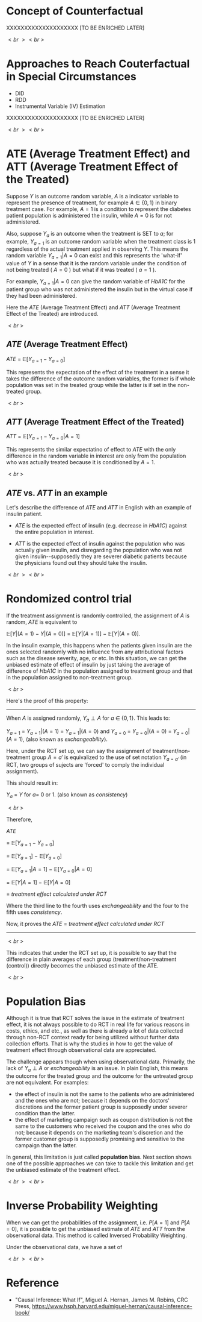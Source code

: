 # Concept of Counterfactual
XXXXXXXXXXXXXXXXXXXX [TO BE ENRICHED LATER] 

$<br \ ><br \ >$

# Approaches to Reach Couterfactual in Special Circumstances
- DID
- RDD
- Instrumental Variable (IV) Estimation

XXXXXXXXXXXXXXXXXXXX [TO BE ENRICHED LATER] 

$<br \ ><br \ >$

# ATE (Average Treatment Effect) and ATT (Average Treatment Effect of the Treated)

Suppose $Y$ is an outcome random variable, $A$ is a indicator variable to represent the presence of treatment, for example $A \in \lbrace 0,1 \rbrace$ in binary treatment case. For example, $A=1$ is a condition to represent the diabetes patient population is administered the insulin, while $A=0$ is for not administered.

Also, suppose $Y_{a}$ is an outcome when the treatment is SET to $a$; for example, $Y_{a=1}$ is an outcome random variable when the treatment class is $1$ regardless of the actual treatment applied in observing $Y$. This means the random variable $Y_{a=1} | A=0$ can exist and this represents the 'what-if' value of $Y$ in a sense that it is the random variable under the condition of not being treated ( $A=0$ ) but what if it was treated ( $a=1$ ).

For example, $Y_{a=1} | A=0$ can give the random variable of *HbA1C* for the patient group who was not administered the insulin but in the virtual case if they had been administered. 

Here the $ATE$ (Average Treatment Effect) and $ATT$ (Average Treatment Effect of the Treated) are introduced.

$<br \ >$

## *ATE* (Average Treatment Effect)

$ATE \ = \ \mathbb{E}[Y_{a=1}-Y_{a=0}]$

This represents the expectation of the effect of the treatment in a sense it takes the difference of the outcome random variables, the former is if whole population was set in the treated group while the latter is if set in the non-treated group.

$<br \ >$

## *ATT* (Average Treatment Effect of the Treated)

$ATT \ = \ \mathbb{E}[Y_{a=1}-Y_{a=0}|A=1]$

This represents the similar expectatino of effect to *ATE* with the only difference in the random variable in interest are only from the population who was actually treated because it is conditioned by $A=1$.

$<br \ >$

## *ATE* vs. *ATT* in an example

Let's describe the difference of *ATE* and *ATT* in English with an example of insulin patient. 

- *ATE* is the expected effect of insulin (e.g. decrease in *HbA1C*) against the entire population in interest.

- *ATT* is the expected effect of insulin against the population who was actually given insulin, and disregarding the population who was not given insulin--supposedly they are severer diabetic patients because the physicians found out they should take the insulin.

$<br \ ><br \ >$

# Rondomized control trial

If the treatment assignment is randomly controlled, the assignment of $A$ is random, *ATE* is equivalent to

$\mathbb{E}[Y|(A=1) \ - \ Y|(A=0)] \ = \ \mathbb{E}[Y|(A=1)] \ - \ \mathbb{E}[Y|(A=0)]$.

In the insulin example, this happens when the patients given insulin are the ones selected randomly with no influence from any attributional factors such as the disease severity, age, or etc. In this situation, we can get the unbiased estimate of effect of insulin by just taking the average of difference of *HbA1C* in the population assigned to treatment group and that in the population assigned to non-treatment group.

$<br \ >$

Here's the proof of this property:

------------------

When $A$ is assigned randomly, $Y_{a} \perp A$ for $a \ \in \ \{0,1\}$. This leads to:

$Y_{a=1} \ = \ Y_{a=1}|(A=1) \ = \ Y_{a=1}|(A=0)$ and $Y_{a=0} \ = \ Y_{a=0}|(A=0) \ = \ Y_{a=0}|(A=1)$, (also known as *exchangeability*).

Here, under the RCT set up, we can say the assignment of treatment/non-treatment group $A=a'$ is equivalized to the use of set notation $Y_{a=a'}$ (in RCT, two groups of sujects are 'forced' to comply the individual assignment).

This should result in:

$Y_{a} \ = \ Y$ for $a=$ 0 or 1. (also known as *consistency*)

$<br \ >$

Therefore,

$ATE$

$= \ \mathbb{E}[Y_{a=1} \ - \ Y_{a=0}]$

$= \ \mathbb{E}[Y_{a=1}] \ - \ \mathbb{E}[Y_{a=0}]$

$= \ \mathbb{E}[Y_{a=1}|A=1] \ - \ \mathbb{E}[Y_{a=0}|A=0]$

$= \ \mathbb{E}[Y|A=1] \ - \ \mathbb{E}[Y|A=0]$

$= \ treatment \ effect \ calculated \ under \ RCT$

Where the third line to the fourth uses *exchangeability* and the four to the fifth uses *consistency*.

Now, it proves the $ATE \ = \ treatment \ effect \ calculated \ under \ RCT$

------------------

$<br \ >$

This indicates that under the RCT set up, it is possible to say that the difference in plain averages of each group (treatment/non-treatment (control)) directly becomes the unbiased estimate of the ATE.

$<br \ >$

# Population Bias

Although it is true that RCT solves the issue in the estimate of treatment effect, it is not always possible to do RCT in real life for various reasons in costs, ethics, and etc., as well as there is already a lot of data collected through non-RCT context ready for being utilized without further data collection efforts. That is why the studies in how to get the value of treatment effect through observational data are appreciated.

The challenge appears though when using observational data. Primarily, the lack of $Y_{a} \perp A$ or *exchangeability* is an issue. In plain English, this means the outcome for the treated group and the outcome for the untreated group are not equivalent. For examples:
- the effect of insulin is not the same to the patients who are administered and the ones who are not; because it depends on the doctors' discretions and the former patient group is supposedly under severer condition than the latter.
- the effect of marketing campaign such as coupon distribution is not the same to the customers who received the coupon and the ones who do not; because it depends on the marketing team's discretion and the former customer group is supposedly promising and sensitive to the campaign than the latter.

In general, this limitation is just called **population bias**. Next section shows one of the possible approaches we can take to tackle this limitation and get the unbiased estimate of the treatment effect.

$<br \ ><br \ >$

# Inverse Probability Weighting

When we can get the probabilities of the assignment, i.e. $P[A=1]$ and $P[A=0]$, it is possible to get the unbiased estimate of *ATE* and *ATT* from the observational data. This method is called Inversed Probability Weighting.

Under the observational data, we have a set of 

$<br \ ><br \ >$

# Reference

- "Causal Inference: What If", Miguel A. Hernan, James M. Robins, CRC Press, https://www.hsph.harvard.edu/miguel-hernan/causal-inference-book/

